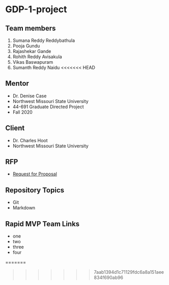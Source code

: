 # GDP-1-project

## Team members
1. Sumana Reddy Reddybathula
2. Pooja Gundu
3. Rajashekar Gande
4. Rohith Reddy Avisakula
5. Vikas Baswapuram
6. Sumanth Reddy Naidu
<<<<<<< HEAD

## Mentor
- Dr. Denise Case
- Northwest Missouri State University
- 44-691 Graduate Directed Project 
- Fall 2020

## Client

- Dr. Charles Hoot
- Northwest Missouri State University

## RFP

- [Request for Proposal](https://github.com/denisecase/rfp-hunt/blob/master/rfp-hunt.md)

## Repository Topics

- Git
- Markdown

## Rapid MVP Team Links

- one
- two
- three
- four

=======
>>>>>>> 7aab1394d1c71129fdc6a8a151aee834f690ab96
